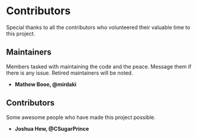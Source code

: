 # Contributors  

Special thanks to all the contributors who volunteered their valuable time to this project. 

## Maintainers 

Members tasked with maintaining the code and the peace. Message them if there is any issue. Retired maintainers will be noted.

- **Mathew Booe, @mirdaki**

## Contributors 

Some awesome people who have made this project possible. 

- **Joshua Hew, @CSugarPrince**

